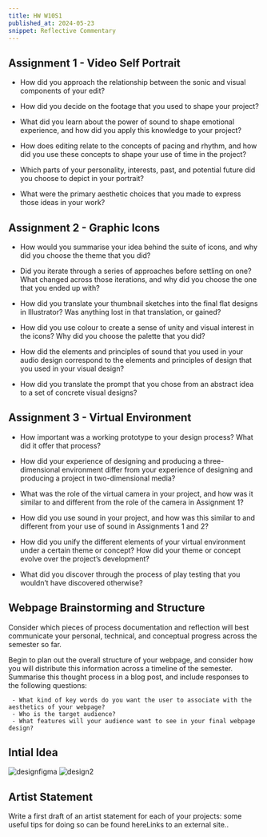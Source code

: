 ```yaml
---
title: HW W10S1
published_at: 2024-05-23
snippet: Reflective Commentary
---
```


## Assignment 1 - Video Self Portrait

- How did you approach the relationship between the sonic and visual components of
your edit?


- How did you decide on the footage that you used to shape your project?


- What did you learn about the power of sound to shape emotional experience, and how
did you apply this knowledge to your project?


-  How does editing relate to the concepts of pacing and rhythm, and how did you use
these concepts to shape your use of time in the project?


- Which parts of your personality, interests, past, and potential future did you choose to
depict in your portrait?


- What were the primary aesthetic choices that you made to express those ideas in your
work?


## Assignment 2 - Graphic Icons

- How would you summarise your idea behind the suite of icons, and why did you choose
the theme that you did?


- Did you iterate through a series of approaches before settling on one? What changed
across those iterations, and why did you choose the one that you ended up with?


- How did you translate your thumbnail sketches into the final flat designs in Illustrator?
Was anything lost in that translation, or gained?


- How did you use colour to create a sense of unity and visual interest in the icons? Why
did you choose the palette that you did?


- How did the elements and principles of sound that you used in your audio design
correspond to the elements and principles of design that you used in your visual design?


- How did you translate the prompt that you chose from an abstract idea to a set of
concrete visual designs?



## Assignment 3 - Virtual Environment

- How important was a working prototype to your design process? What did it offer that
process?


- How did your experience of designing and producing a three-dimensional environment
differ from your experience of designing and producing a project in two-dimensional
media?


- What was the role of the virtual camera in your project, and how was it similar to and
different from the role of the camera in Assignment 1?


- How did you use sound in your project, and how was this similar to and different from your
use of sound in Assignments 1 and 2?


- How did you unify the different elements of your virtual environment under a certain theme
or concept? How did your theme or concept evolve over the project’s development?


- What did you discover through the process of play testing that you wouldn’t have
discovered otherwise?

## Webpage Brainstorming and Structure
Consider which pieces of process documentation and reflection will best communicate your personal, technical, and conceptual progress across the semester so far. 

Begin to plan out the overall structure of your webpage, and consider how you will distribute this information across a timeline of the semester. Summarise this thought process in a blog post, and include responses to the following questions:

     - What kind of key words do you want the user to associate with the aesthetics of your webpage?
     - Who is the target audience?
     - What features will your audience want to see in your final webpage design?

**Intial Idea**
---
![designfigma](/w10/designstyle.png)
![design2](/w10/design2.png)

## Artist Statement
Write a first draft of an artist statement for each of your projects: some useful tips for doing so can be found hereLinks to an external site.. 

